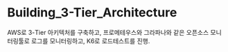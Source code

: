 # Building_3-Tier_Architecture
AWS로 3-Tier 아키텍처를 구축하고, 프로메테우스와 그라파나와 같은 오픈소스 모니터링툴로 로그를 모니터링하고, K6로 로드테스트를 진행.
